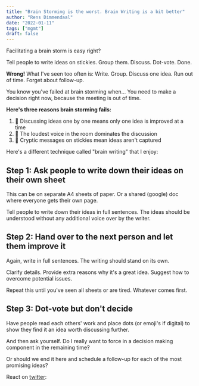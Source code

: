 ```yaml
---
title: "Brain Storming is the worst. Brain Writing is a bit better"
author: "Rens Dimmendaal"
date: "2022-01-11"
tags: ["mgmt"]
draft: false
---
```


Facilitating a brain storm is easy right? 

Tell people to write ideas on stickies. Group them. Discuss. Dot-vote. Done.

**Wrong!** What I've seen too often is: Write. Group. Discuss one idea. Run out of time. Forget about follow-up.

You know you've failed at brain storming when... You need to make a decision right now, because the meeting is out of time.

**Here's three reasons brain storming fails:**

1. 🙊 Discussing ideas one by one means only one idea is improved at a time
2. 📣 The loudest voice in the room dominates the discussion
3. 📒 Cryptic messages on stickies mean ideas aren't captured

Here's a different technique called "brain writing" that I enjoy:

## Step 1: Ask people to write down their ideas on their own sheet

This can be on separate A4 sheets of paper. Or a shared (google) doc where everyone gets their own page.

Tell people to write down their ideas in full sentences. The ideas should be understood without any additional voice over by the writer.

## Step 2: Hand over to the next person and let them improve it

Again, write in full sentences. The writing should stand on its own.

Clarify details. Provide extra reasons why it's a great idea. Suggest how to overcome potential issues.

Repeat this until you've seen all sheets or are tired. Whatever comes first.

## Step 3: Dot-vote but don't decide

Have people read each others' work and place dots (or emoji's if digital) to show they find it an idea worth discussing further.

And then ask yourself. Do I really want to force in a decision making component in the remaining time? 

Or should we end it here and schedule a follow-up for each of the most promising ideas?

React on [twitter](https://twitter.com/R_Dimm/status/1479773555990609920):
